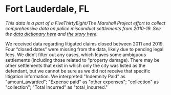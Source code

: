 # Fort Lauderdale, FL

*This data is a part of a FiveThirtyEight/The Marshall Project effort to collect comprehensive data on police misconduct settlements from 2010-19. See the [data dictionary here](../) and [the story here](https://fivethirtyeight.com/features/police-misconduct-costs-cities-millions-every-year-but-thats-where-the-accountability-ends).*

We received data regarding litigated claims closed between 2011 and 2019. Four “closed dates” were missing from the data, likely due to pending legal fees. We didn’t filter out any cases, which leaves some ambiguous settlements (including those related to “property damage). There may be other settlements that exist in which only the city was listed as the defendant, but we cannot be sure as we did not receive that specific litigation information. We interpreted "Indemnity Paid" as "amount_awarded"; "Expense paid" as "other expenses"; "collection" as "collection"; "Total Incurred" as "total_incurred."
